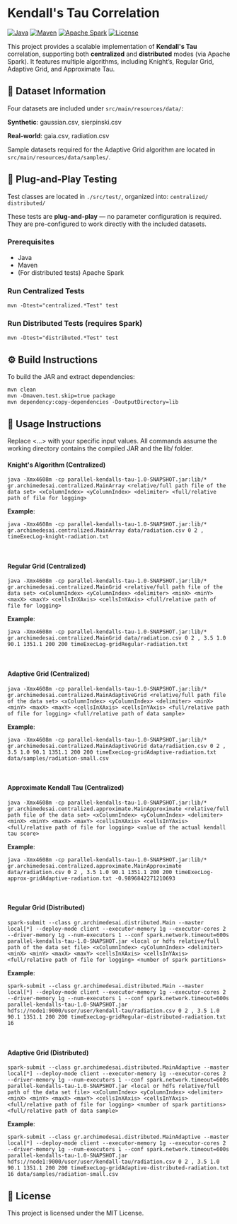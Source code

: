 # Kendall's Tau Correlation

[![Java](https://img.shields.io/badge/Java-11%2B-blue.svg)](https://www.oracle.com/java/)
[![Maven](https://img.shields.io/badge/Maven-Build-green.svg)](https://maven.apache.org/)
[![Apache Spark](https://img.shields.io/badge/Spark-3.x-orange.svg)](https://spark.apache.org/)
[![License](https://img.shields.io/badge/License-MIT-lightgrey.svg)](#)

This project provides a scalable implementation of **Kendall's Tau** correlation, supporting both **centralized** and **distributed** modes (via Apache Spark). 
It features multiple algorithms, including Knight’s, Regular Grid, Adaptive Grid, and Approximate Tau.

## 📁 Dataset Information
Four datasets are included under `src/main/resources/data/`:

**Synthetic**: gaussian.csv, sierpinski.csv

**Real-world**: gaia.csv, radiation.csv

Sample datasets required for the Adaptive Grid algorithm are located in `src/main/resources/data/samples/`.

## 🧪 Plug-and-Play Testing
Test classes are located in `./src/test/`, organized into:
`centralized/`
`distributed/`

These tests are **plug-and-play** — no parameter configuration is required. They are pre-configured to work directly with the included datasets.

### Prerequisites

* Java
* Maven
* (For distributed tests) Apache Spark

### Run Centralized Tests
```
mvn -Dtest="centralized.*Test" test
```

### Run Distributed Tests (requires Spark)
```
mvn -Dtest="distributed.*Test" test
```

## ⚙️ Build Instructions
To build the JAR and extract dependencies:
```
mvn clean
mvn -Dmaven.test.skip=true package
mvn dependency:copy-dependencies -DoutputDirectory=lib
```

##  🚀 Usage Instructions

Replace <...> with your specific input values. All commands assume the working directory contains the compiled JAR and the lib/ folder.
<br />


#### Knight's Algorithm (Centralized)
```
java -Xmx4608m -cp parallel-kendalls-tau-1.0-SNAPSHOT.jar:lib/* gr.archimedesai.centralized.MainArray <relative/full path file of the data set> <xColumnIndex> <yColumnIndex> <delimiter> <full/relative path of file for logging>
```
**Example**:
```
java -Xmx4608m -cp parallel-kendalls-tau-1.0-SNAPSHOT.jar:lib/* gr.archimedesai.centralized.MainArray data/radiation.csv 0 2 , timeExecLog-knight-radiation.txt
```
<br />


#### Regular Grid (Centralized)
```
java -Xmx4608m -cp parallel-kendalls-tau-1.0-SNAPSHOT.jar:lib/* gr.archimedesai.centralized.MainGrid <relative/full path file of the data set> <xColumnIndex> <yColumnIndex> <delimiter> <minX> <minY> <maxX> <maxY> <cellsInXAxis> <cellsInYAxis> <full/relative path of file for logging>
```
**Example**:
```
java -Xmx4608m -cp parallel-kendalls-tau-1.0-SNAPSHOT.jar:lib/* gr.archimedesai.centralized.MainGrid data/radiation.csv 0 2 , 3.5 1.0 90.1 1351.1 200 200 timeExecLog-gridRegular-radiation.txt
```
<br />

#### Adaptive Grid (Centralized)
```
java -Xmx4608m -cp parallel-kendalls-tau-1.0-SNAPSHOT.jar:lib/* gr.archimedesai.centralized.MainAdaptiveGrid <relative/full path file of the data set> <xColumnIndex> <yColumnIndex> <delimiter> <minX> <minY> <maxX> <maxY> <cellsInXAxis> <cellsInYAxis> <full/relative path of file for logging> <full/relative path of data sample>
```
**Example**:
```
java -Xmx4608m -cp parallel-kendalls-tau-1.0-SNAPSHOT.jar:lib/* gr.archimedesai.centralized.MainAdaptiveGrid data/radiation.csv 0 2 , 3.5 1.0 90.1 1351.1 200 200 timeExecLog-gridAdaptive-radiation.txt data/samples/radiation-small.csv
```
<br />

#### Approximate Kendall Tau (Centralized)
```
java -Xmx4608m -cp parallel-kendalls-tau-1.0-SNAPSHOT.jar:lib/* gr.archimedesai.centralized.approximate.MainApproximate <relative/full path file of the data set> <xColumnIndex> <yColumnIndex> <delimiter> <minX> <minY> <maxX> <maxY> <cellsInXAxis> <cellsInYAxis> <full/relative path of file for logging> <value of the actual kendall tau score>
```
**Example**:
```
java -Xmx4608m -cp parallel-kendalls-tau-1.0-SNAPSHOT.jar:lib/* gr.archimedesai.centralized.approximate.MainApproximate data/radiation.csv 0 2 , 3.5 1.0 90.1 1351.1 200 200 timeExecLog-approx-gridAdaptive-radiation.txt -0.9896842271210693
```
<br />

#### Regular Grid (Distributed)
```
spark-submit --class gr.archimedesai.distributed.Main --master local[*] --deploy-mode client --executor-memory 1g --executor-cores 2 --driver-memory 1g --num-executors 1 --conf spark.network.timeout=600s parallel-kendalls-tau-1.0-SNAPSHOT.jar <local or hdfs relative/full path of the data set file> <xColumnIndex> <yColumnIndex> <delimiter> <minX> <minY> <maxX> <maxY> <cellsInXAxis> <cellsInYAxis> <full/relative path of file for logging> <number of spark partitions>
```
**Example**:
```
spark-submit --class gr.archimedesai.distributed.Main --master local[*] --deploy-mode client --executor-memory 1g --executor-cores 2 --driver-memory 1g --num-executors 1 --conf spark.network.timeout=600s parallel-kendalls-tau-1.0-SNAPSHOT.jar hdfs://node1:9000/user/user/kendall-tau/radiation.csv 0 2 , 3.5 1.0 90.1 1351.1 200 200 timeExecLog-gridRegular-distributed-radiation.txt 16
```
<br />

#### Adaptive Grid (Distributed)
```
spark-submit --class gr.archimedesai.distributed.MainAdaptive --master local[*] --deploy-mode client --executor-memory 1g --executor-cores 2 --driver-memory 1g --num-executors 1 --conf spark.network.timeout=600s parallel-kendalls-tau-1.0-SNAPSHOT.jar <local or hdfs relative/full path of the data set file> <xColumnIndex> <yColumnIndex> <delimiter> <minX> <minY> <maxX> <maxY> <cellsInXAxis> <cellsInYAxis> <full/relative path of file for logging> <number of spark partitions> <full/relative path of data sample>
```
**Example**:
```
spark-submit --class gr.archimedesai.distributed.MainAdaptive --master local[*] --deploy-mode client --executor-memory 1g --executor-cores 2 --driver-memory 1g --num-executors 1 --conf spark.network.timeout=600s parallel-kendalls-tau-1.0-SNAPSHOT.jar hdfs://node1:9000/user/user/kendall-tau/radiation.csv 0 2 , 3.5 1.0 90.1 1351.1 200 200 timeExecLog-gridAdaptive-distributed-radiation.txt 16 data/samples/radiation-small.csv
```

## 📜 License
This project is licensed under the MIT License.

